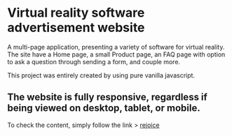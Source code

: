 # Virtual reality software advertisement website

A multi-page application, presenting a variety of software for virtual reality. The site have a Home page, a small Product page, an FAQ page with option to ask a question through sending a form, and couple more.

This project was entirely created by using pure vanilla javascript.

## The website is fully responsive, regardless if being viewed on desktop, tablet, or mobile.

To check the content, simply follow the link > [rejoice](https://dmtfvn.github.io/vr-rejoice/)
